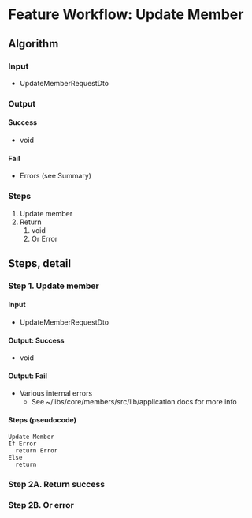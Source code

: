 # Feature Workflow: Update Member

## Algorithm

### Input

- UpdateMemberRequestDto

### Output

#### Success

- void

#### Fail

- Errors (see Summary)

### Steps

1. Update member
2. Return
   1. void
   2. Or Error

## Steps, detail

### Step 1. Update member

#### Input

- UpdateMemberRequestDto

#### Output: Success

- void

#### Output: Fail

- Various internal errors
  - See ~/libs/core/members/src/lib/application docs for more info

#### Steps (pseudocode)

```
Update Member
If Error
  return Error
Else
  return
```

### Step 2A. Return success

### Step 2B. Or error
